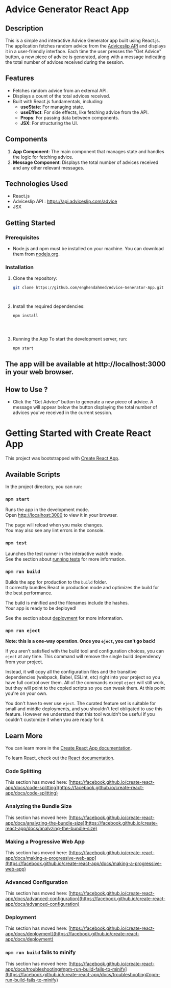 # Advice Generator React App

## Description
This is a simple and interactive Advice Generator app built using React.js. The application fetches random advice from the [Adviceslip API](https://api.adviceslip.com/) and displays it in a user-friendly interface. Each time the user presses the "Get Advice" button, a new piece of advice is generated, along with a message indicating the total number of advices received during the session.

## Features
- Fetches random advice from an external API.
- Displays a count of the total advices received.
- Built with React.js fundamentals, including:
  - **useState**: For managing state.
  - **useEffect**: For side effects, like fetching advice from the API.
  - **Props**: For passing data between components.
  - **JSX**: For structuring the UI.

## Components
1. **App Component**: The main component that manages state and handles the logic for fetching advice.
2. **Message Component**: Displays the total number of advices received and any other relevant messages.

## Technologies Used
- React.js
- Adviceslip API : https://api.adviceslip.com/advice
- JSX

## Getting Started

### Prerequisites
- Node.js and npm must be installed on your machine. You can download them from [nodejs.org](https://nodejs.org/).

### Installation
1. Clone the repository:
   ```bash
   git clone https://github.com/enghendahmed/Advice-Generator-App.git




2. Install the required dependencies: 
   ```bash
   npm install





3. Running the App
    To start the development server, run:
    ```bash
    npm start


## The app will be available at http://localhost:3000 in your web browser.
 
## How to Use ?

   - Click the "Get Advice" button to generate a new piece of advice.
    A message will appear below the button displaying the total number of advices you've received in the current session.


    
# Getting Started with Create React App

This project was bootstrapped with [Create React App](https://github.com/facebook/create-react-app).

## Available Scripts

In the project directory, you can run:

### `npm start`

Runs the app in the development mode.\
Open [http://localhost:3000](http://localhost:3000) to view it in your browser.

The page will reload when you make changes.\
You may also see any lint errors in the console.

### `npm test`

Launches the test runner in the interactive watch mode.\
See the section about [running tests](https://facebook.github.io/create-react-app/docs/running-tests) for more information.

### `npm run build`

Builds the app for production to the `build` folder.\
It correctly bundles React in production mode and optimizes the build for the best performance.

The build is minified and the filenames include the hashes.\
Your app is ready to be deployed!

See the section about [deployment](https://facebook.github.io/create-react-app/docs/deployment) for more information.

### `npm run eject`

**Note: this is a one-way operation. Once you `eject`, you can't go back!**

If you aren't satisfied with the build tool and configuration choices, you can `eject` at any time. This command will remove the single build dependency from your project.

Instead, it will copy all the configuration files and the transitive dependencies (webpack, Babel, ESLint, etc) right into your project so you have full control over them. All of the commands except `eject` will still work, but they will point to the copied scripts so you can tweak them. At this point you're on your own.

You don't have to ever use `eject`. The curated feature set is suitable for small and middle deployments, and you shouldn't feel obligated to use this feature. However we understand that this tool wouldn't be useful if you couldn't customize it when you are ready for it.

## Learn More

You can learn more in the [Create React App documentation](https://facebook.github.io/create-react-app/docs/getting-started).

To learn React, check out the [React documentation](https://reactjs.org/).

### Code Splitting

This section has moved here: [https://facebook.github.io/create-react-app/docs/code-splitting](https://facebook.github.io/create-react-app/docs/code-splitting)

### Analyzing the Bundle Size

This section has moved here: [https://facebook.github.io/create-react-app/docs/analyzing-the-bundle-size](https://facebook.github.io/create-react-app/docs/analyzing-the-bundle-size)

### Making a Progressive Web App

This section has moved here: [https://facebook.github.io/create-react-app/docs/making-a-progressive-web-app](https://facebook.github.io/create-react-app/docs/making-a-progressive-web-app)

### Advanced Configuration

This section has moved here: [https://facebook.github.io/create-react-app/docs/advanced-configuration](https://facebook.github.io/create-react-app/docs/advanced-configuration)

### Deployment

This section has moved here: [https://facebook.github.io/create-react-app/docs/deployment](https://facebook.github.io/create-react-app/docs/deployment)

### `npm run build` fails to minify

This section has moved here: [https://facebook.github.io/create-react-app/docs/troubleshooting#npm-run-build-fails-to-minify](https://facebook.github.io/create-react-app/docs/troubleshooting#npm-run-build-fails-to-minify)
